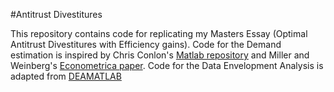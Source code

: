 #Antitrust Divestitures

This repository contains code for replicating my Masters Essay (Optimal Antitrust Divestitures with Efficiency gains). Code for the Demand estimation is inspired by Chris Conlon's [Matlab repository](https://github.com/chrisconlon/blp-demand) and Miller and Weinberg's [Econometrica paper](https://www.econometricsociety.org/publications/econometrica/2017/11/01/understanding-price-effects-millercoors-joint-venture). Code for the Data Envelopment Analysis is adapted from [DEAMATLAB](https://github.com/javierbarbero/DEAMATLAB)
